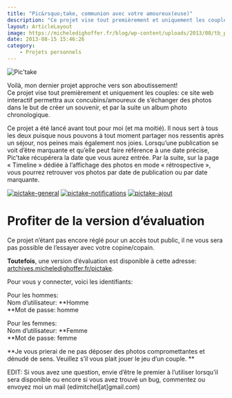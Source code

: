 ```yaml
---
title: "Pic&rsquo;take, communion avec votre amoureux(euse)"
description: "Ce projet vise tout premièrement et uniquement les couples: ce site web interactif permettra aux concubins/amoureux de s’échanger des photos dans le but de créer un souvenir, et par la suite un album photo chronologique"
layout: ArticleLayout
image: https://micheledighoffer.fr/blog/wp-content/uploads/2013/08/tb_pictake-800x288.png
date: 2013-08-15 15:46:26
category: 
    - Projets personnels
---
```


![Pic'take](https://micheledighoffer.fr/blog/wp-content/uploads/2013/08/logo.png)

Voilà, mon dernier projet approche vers son aboutissement!  
Ce projet vise tout premièrement et uniquement les couples: ce site web interactif permettra aux concubins/amoureux de s’échanger des photos dans le but de créer un souvenir, et par la suite un album photo chronologique.

Ce projet a été lancé avant tout pour moi (et ma moitié). Il nous sert à tous les deux puisque nous pouvons à tout moment partager nos ressentis après un séjour, nos peines mais également nos joies. Lorsqu’une publication se voit d’être marquante et qu’elle peut faire référence à une date précise, Pic’take récupérera la date que vous aurez entrée. Par la suite, sur la page « Timeline » dédiée à l’affichage des photos en mode « rétrospective », vous pourrez retrouver vos photos par date de publication ou par date marquante.

[![pictake-general](https://micheledighoffer.fr/blog/wp-content/uploads/2013/08/pictake-general-300x164.jpg)](https://micheledighoffer.fr/blog/wp-content/uploads/2013/08/pictake-general.jpg) [![pictake-notifications](https://micheledighoffer.fr/blog/wp-content/uploads/2013/08/pictake-notifications-300x179.jpg)](https://micheledighoffer.fr/blog/wp-content/uploads/2013/08/pictake-notifications.jpg) [![pictake-ajout](https://micheledighoffer.fr/blog/wp-content/uploads/2013/08/pictake-ajout-300x149.jpg)](https://micheledighoffer.fr/blog/wp-content/uploads/2013/08/pictake-ajout.jpg)

Profiter de la version d’évaluation
===================================

Ce projet n’étant pas encore réglé pour un accès tout public, il ne vous sera pas possible de l’essayer avec votre copine/copain.

**Toutefois**, une version d’évaluation est disponible à cette adresse: [artchives.micheledighoffer.fr/pictake](http://artchives.micheledighoffer.fr/pictake "artchives.micheledighoffer.fr/pictake").

Pour vous y connecter, voici les identifiants:

Pour les hommes:  
Nom d’utilisateur: **Homme  
**Mot de passe: homme

Pour les femmes:  
Nom d’utilisateur: **Femme  
**Mot de passe: femme

**Je vous prierai de ne pas déposer des photos compromettantes et dénudé de sens. Veuillez s’il vous plait jouer le jeu d’un couple. **

EDIT: Si vous avez une question, envie d’être le premier à l’utiliser lorsqu’il sera disponible ou encore si vous avez trouvé un bug, commentez ou envoyez moi un mail (edimitchel\[at\]gmail.com)
